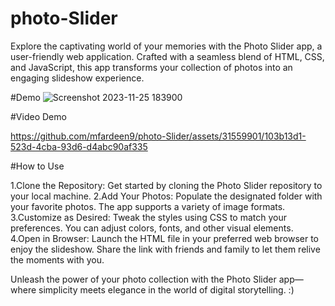 ﻿# photo-Slider
Explore the captivating world of your memories with the Photo Slider app, a user-friendly web application. Crafted with a seamless blend of HTML, CSS, and JavaScript, this app transforms your collection of photos into an engaging slideshow experience.

#Demo
![Screenshot 2023-11-25 183900](https://github.com/mfardeen9/photo-Slider/assets/31559901/79a6010e-b93d-46f8-a3dd-b7c79596f811)

#Video Demo


https://github.com/mfardeen9/photo-Slider/assets/31559901/103b13d1-523d-4cba-93d6-d4abc90af335

#How to Use

1.Clone the Repository: Get started by cloning the Photo Slider repository to your local machine.
2.Add Your Photos: Populate the designated folder with your favorite photos. The app supports a variety of image formats.
3.Customize as Desired: Tweak the styles using CSS to match your preferences. You can adjust colors, fonts, and other visual elements.
4.Open in Browser: Launch the HTML file in your preferred web browser to enjoy the slideshow. Share the link with friends and family to let them relive the moments with you.

Unleash the power of your photo collection with the Photo Slider app—where simplicity meets elegance in the world of digital storytelling. :) 
